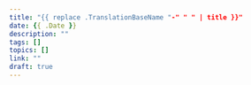 ```yaml
---
title: "{{ replace .TranslationBaseName "-" " " | title }}"
date: {{ .Date }}
description: ""
tags: []
topics: []
link: ""
draft: true
---
```


